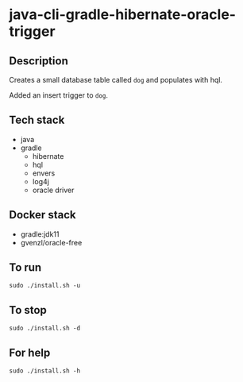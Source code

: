 # java-cli-gradle-hibernate-oracle-trigger

## Description
Creates a small database table
called `dog` and populates with hql.

Added an insert trigger to `dog`.

## Tech stack
- java
- gradle
  - hibernate
  - hql
  - envers
  - log4j
  - oracle driver

## Docker stack
- gradle:jdk11
- gvenzl/oracle-free

## To run
`sudo ./install.sh -u`

## To stop
`sudo ./install.sh -d`

## For help
`sudo ./install.sh -h`
